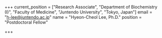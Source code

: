 +++
current_position = ["Research Associate", "Department of Biochemistry (I)", "Faculty of Medicine", "Juntendo University", "Tokyo, Japan"]
email = "h-lee@juntendo.ac.jp"
name = "Hyeon-Cheol Lee, Ph.D."
position = "Postdoctoral Fellow"

+++

